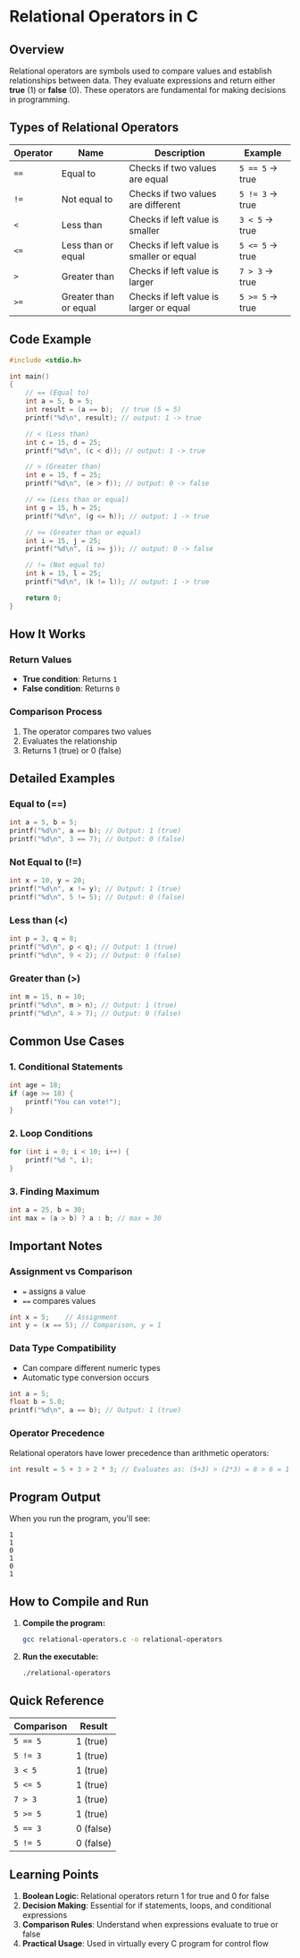 # Relational Operators in C

## Overview

Relational operators are symbols used to compare values and establish relationships between data. They evaluate expressions and return either **true** (1) or **false** (0). These operators are fundamental for making decisions in programming.

## Types of Relational Operators

| Operator | Name                  | Description                              | Example         |
| -------- | --------------------- | ---------------------------------------- | --------------- |
| `==`     | Equal to              | Checks if two values are equal           | `5 == 5` → true |
| `!=`     | Not equal to          | Checks if two values are different       | `5 != 3` → true |
| `<`      | Less than             | Checks if left value is smaller          | `3 < 5` → true  |
| `<=`     | Less than or equal    | Checks if left value is smaller or equal | `5 <= 5` → true |
| `>`      | Greater than          | Checks if left value is larger           | `7 > 3` → true  |
| `>=`     | Greater than or equal | Checks if left value is larger or equal  | `5 >= 5` → true |

## Code Example

```c
#include <stdio.h>

int main()
{
    // == (Equal to)
    int a = 5, b = 5;
    int result = (a == b);  // true (5 = 5)
    printf("%d\n", result); // output: 1 -> true

    // < (Less than)
    int c = 15, d = 25;
    printf("%d\n", (c < d)); // output: 1 -> true

    // > (Greater than)
    int e = 15, f = 25;
    printf("%d\n", (e > f)); // output: 0 -> false

    // <= (Less than or equal)
    int g = 15, h = 25;
    printf("%d\n", (g <= h)); // output: 1 -> true

    // >= (Greater than or equal)
    int i = 15, j = 25;
    printf("%d\n", (i >= j)); // output: 0 -> false

    // != (Not equal to)
    int k = 15, l = 25;
    printf("%d\n", (k != l)); // output: 1 -> true

    return 0;
}
```

## How It Works

### Return Values

- **True condition**: Returns `1`
- **False condition**: Returns `0`

### Comparison Process

1. The operator compares two values
2. Evaluates the relationship
3. Returns 1 (true) or 0 (false)

## Detailed Examples

### Equal to (==)

```c
int a = 5, b = 5;
printf("%d\n", a == b); // Output: 1 (true)
printf("%d\n", 3 == 7); // Output: 0 (false)
```

### Not Equal to (!=)

```c
int x = 10, y = 20;
printf("%d\n", x != y); // Output: 1 (true)
printf("%d\n", 5 != 5); // Output: 0 (false)
```

### Less than (<)

```c
int p = 3, q = 8;
printf("%d\n", p < q); // Output: 1 (true)
printf("%d\n", 9 < 2); // Output: 0 (false)
```

### Greater than (>)

```c
int m = 15, n = 10;
printf("%d\n", m > n); // Output: 1 (true)
printf("%d\n", 4 > 7); // Output: 0 (false)
```

## Common Use Cases

### 1. Conditional Statements

```c
int age = 18;
if (age >= 18) {
    printf("You can vote!");
}
```

### 2. Loop Conditions

```c
for (int i = 0; i < 10; i++) {
    printf("%d ", i);
}
```

### 3. Finding Maximum

```c
int a = 25, b = 30;
int max = (a > b) ? a : b; // max = 30
```

## Important Notes

### Assignment vs Comparison

- `=` assigns a value
- `==` compares values

```c
int x = 5;    // Assignment
int y = (x == 5); // Comparison, y = 1
```

### Data Type Compatibility

- Can compare different numeric types
- Automatic type conversion occurs

```c
int a = 5;
float b = 5.0;
printf("%d\n", a == b); // Output: 1 (true)
```

### Operator Precedence

Relational operators have lower precedence than arithmetic operators:

```c
int result = 5 + 3 > 2 * 3; // Evaluates as: (5+3) > (2*3) = 8 > 6 = 1
```

## Program Output

When you run the program, you'll see:

```
1
1
0
1
0
1
```

## How to Compile and Run

1. **Compile the program:**

   ```bash
   gcc relational-operators.c -o relational-operators
   ```

2. **Run the executable:**
   ```bash
   ./relational-operators
   ```

## Quick Reference

| Comparison | Result    |
| ---------- | --------- |
| `5 == 5`   | 1 (true)  |
| `5 != 3`   | 1 (true)  |
| `3 < 5`    | 1 (true)  |
| `5 <= 5`   | 1 (true)  |
| `7 > 3`    | 1 (true)  |
| `5 >= 5`   | 1 (true)  |
| `5 == 3`   | 0 (false) |
| `5 != 5`   | 0 (false) |

## Learning Points

1. **Boolean Logic**: Relational operators return 1 for true and 0 for false
2. **Decision Making**: Essential for if statements, loops, and conditional expressions
3. **Comparison Rules**: Understand when expressions evaluate to true or false
4. **Practical Usage**: Used in virtually every C program for control flow
